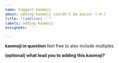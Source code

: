```yaml
---
name: Suggest kaomoji
about: adding kaomoji couldn't be easier (☆∀☆)
title: "[additon] - "
labels: adding kaomoji
assignees: ''

---
```


**kaomoji in question**
feel free to also include multiples

**(optional) what lead you to adding this kaomoji?**
